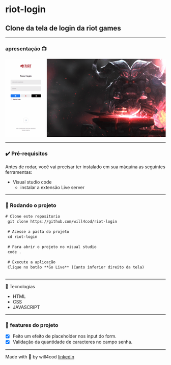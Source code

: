 # riot-login

## Clone da tela de login da riot games

---

### apresentação 📺
![intrudoção projeto](/images/introducao.gif)

--- 

### ✔️ Pré-requisitos
Antes de rodar, você vai precisar ter instalado em sua máquina as seguintes ferramentas:

- Visual studio code
  - instalar a extensão Live server
---
  
### 🏁 Rodando o projeto
```
# Clone este repositorio
 git clone https://github.com/will4cod/riot-login
 
 # Acesse a pasta do projeto
 cd riot-login
 
 # Para abrir o projeto no visual studio  
 code .
 
 # Execute a aplicação
 Clique no botão **Go Live** (Canto inferior direito da tela)
 
```
---

 🔧 Tecnologias

- HTML
- CSS
- JAVASCRIPT

---

### 🚧 features do projeto

- [x] Feito um efeito de placeholder nos input do form.
- [x] Validação da quantidade de caracteres no campo senha.

---

Made with 💙 by will4cod <a href="https://www.linkedin.com/in/william-fernandes-4806a0173/" target="_blank">linkedin</a>
